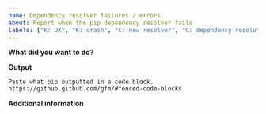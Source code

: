 ```yaml
---
name: Dependency resolver failures / errors
about: Report when the pip dependency resolver fails
labels: ["K: UX", "K: crash", "C: new resolver", "C: dependency resolution"]
---
```


<!--
Please provide as much information as you can about your failure, so that we can understand the root cause.

Try if your issue has been fixed in the in-development version of pip. Use the following command to install pip from master:

    python -m pip install -U "pip @ git+https://github.com/pypa/pip.git"
-->

**What did you want to do?**
<!-- Include any inputs you gave to pip, for example:

* Package requirements: any CLI arguments and/or your requirements.txt file
* Already installed packages, outputted via `pip freeze`
-->

**Output**

```
Paste what pip outputted in a code block. https://github.github.com/gfm/#fenced-code-blocks
```

**Additional information**

<!--
It would be great if you could also include your dependency tree. For this you can use pipdeptree: https://pypi.org/project/pipdeptree/

For users installing packages from a private repository or local directory, please try your best to describe your setup. We'd like to understand how to reproduce the error locally, so would need (at a minimum) a description of the packages you are trying to install, and a list of dependencies for each package.
-->
